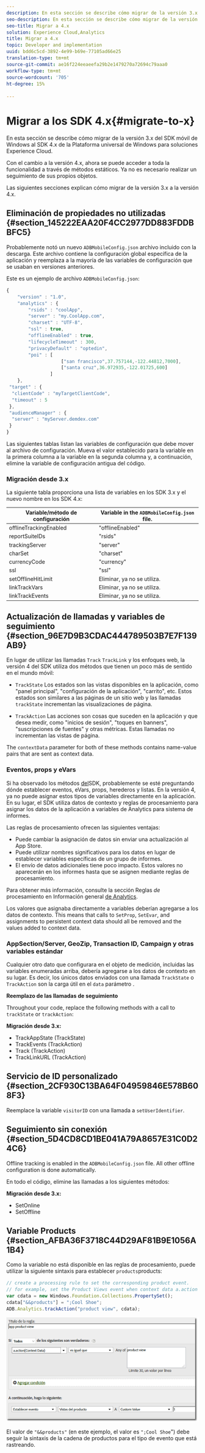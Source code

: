 ```yaml
---
description: En esta sección se describe cómo migrar de la versión 3.x de un SDK móvil de Windows anterior al SDK 4.x de la Plataforma universal de Windows para soluciones Experience Cloud.
seo-description: En esta sección se describe cómo migrar de la versión 3.x de un SDK móvil de Windows anterior al SDK 4.x de la Plataforma universal de Windows para soluciones Experience Cloud.
seo-title: Migrar a 4.x
solution: Experience Cloud,Analytics
title: Migrar a 4.x
topic: Developer and implementation
uuid: bdd6c5cd-3892-4e99-b69e-77105ad66e25
translation-type: tm+mt
source-git-commit: ae16f224eeaeefa29b2e1479270a72694c79aaa0
workflow-type: tm+mt
source-wordcount: '705'
ht-degree: 15%

---
```



# Migrar a los SDK 4.x{#migrate-to-x}

En esta sección se describe cómo migrar de la versión 3.x del SDK móvil de Windows al SDK 4.x de la Plataforma universal de Windows para soluciones Experience Cloud.

Con el cambio a la versión 4.x, ahora se puede acceder a toda la funcionalidad a través de métodos estáticos. Ya no es necesario realizar un seguimiento de sus propios objetos.

Las siguientes secciones explican cómo migrar de la versión 3.x a la versión 4.x.

## Eliminación de propiedades no utilizadas {#section_145222EAA20F4CC2977DD883FDDBBFC5}

Probablemente notó un nuevo `ADBMobileConfig.json` archivo incluido con la descarga. Este archivo contiene la configuración global específica de la aplicación y reemplaza a la mayoría de las variables de configuración que se usaban en versiones anteriores.

Este es un ejemplo de archivo `ADBMobileConfig.json`:

```js
{ 
    "version" : "1.0", 
    "analytics" : { 
        "rsids" : "coolApp", 
        "server" : "my.CoolApp.com", 
        "charset" : "UTF-8", 
        "ssl" : true, 
        "offlineEnabled" : true, 
        "lifecycleTimeout" : 300, 
        "privacyDefault" : "optedin", 
        "poi" : [ 
                    ["san francisco",37.757144,-122.44812,7000], 
                    ["santa cruz",36.972935,-122.01725,600] 
                ] 
    }, 
 "target" : { 
  "clientCode" : "myTargetClientCode", 
  "timeout" : 5 
 }, 
 "audienceManager" : { 
  "server" : "myServer.demdex.com" 
 } 
}
```

Las siguientes tablas listan las variables de configuración que debe mover al archivo de configuración. Mueva el valor establecido para la variable en la primera columna a la variable en la segunda columna y, a continuación, elimine la variable de configuración antigua del código.

### Migración desde 3.x

La siguiente tabla proporciona una lista de variables en los SDK 3.x y el nuevo nombre en los SDK 4.x:

| Variable/método de configuración | Variable in the `ADBMobileConfig.json` file. |
|--- |--- |
| offlineTrackingEnabled | &quot;offlineEnabled&quot; |
| reportSuiteIDs | &quot;rsids&quot; |
| trackingServer | &quot;server&quot; |
| charSet | &quot;charset&quot; |
| currencyCode | &quot;currency&quot; |
| ssl | &quot;ssl&quot; |
| setOfflineHitLimit | Eliminar, ya no se utiliza. |
| linkTrackVars | Eliminar, ya no se utiliza. |
| linkTrackEvents | Eliminar, ya no se utiliza. |

## Actualización de llamadas y variables de seguimiento {#section_96E7D9B3CDAC444789503B7E7F139AB9}

En lugar de utilizar las llamadas `Track` `TrackLink` y los enfoques web, la versión 4 del SDK utiliza dos métodos que tienen un poco más de sentido en el mundo móvil:

* `TrackState` Los estados son las vistas disponibles en la aplicación, como &quot;panel principal&quot;, &quot;configuración de la aplicación&quot;, &quot;carrito&quot;, etc. Estos estados son similares a las páginas de un sitio web y las llamadas `trackState` incrementan las visualizaciones de página.

* `TrackAction` Las acciones son cosas que suceden en la aplicación y que desea medir, como &quot;inicios de sesión&quot;, &quot;toques en banners&quot;, &quot;suscripciones de fuentes&quot; y otras métricas. Estas llamadas no incrementan las vistas de página.

The `contextData` parameter for both of these methods contains name-value pairs that are sent as context data.

### Eventos, props y eVars

Si ha observado los métodos [del](/help/universal-windows/c-configuration/methods.md)SDK, probablemente se esté preguntando dónde establecer eventos, eVars, props, herederos y listas. En la versión 4, ya no puede asignar estos tipos de variables directamente en la aplicación. En su lugar, el SDK utiliza datos de contexto y reglas de procesamiento para asignar los datos de la aplicación a variables de Analytics para sistema de informes.

Las reglas de procesamiento ofrecen las siguientes ventajas:

* Puede cambiar la asignación de datos sin enviar una actualización al App Store.
* Puede utilizar nombres significativos para los datos en lugar de establecer variables específicas de un grupo de informes.
* El envío de datos adicionales tiene poco impacto. Estos valores no aparecerán en los informes hasta que se asignen mediante reglas de procesamiento.

Para obtener más información, consulte la sección Reglas *de* procesamiento en Información general [de Analytics](/help/universal-windows/analytics/analytics.md).

Los valores que asignaba directamente a variables deberían agregarse a los datos de contexto. This means that calls to `SetProp`, `SetEvar`, and assignments to persistent context data should all be removed and the values added to context data.

### AppSection/Server, GeoZip, Transaction ID, Campaign y otras variables estándar

Cualquier otro dato que configurara en el objeto de medición, incluidas las variables enumeradas arriba, debería agregarse a los datos de contexto en su lugar. Es decir, los únicos datos enviados con una llamada `TrackState` o `TrackAction` son la carga útil en el `data` parámetro .

**Reemplazo de las llamadas de seguimiento**

Throughout your code, replace the following methods with a call to `trackState` or `trackAction`:

**Migración desde 3.x:**

* TrackAppState (TrackState)
* TrackEvents (TrackAction)
* Track (TrackAction)
* TrackLinkURL (TrackAction)

## Servicio de ID personalizado {#section_2CF930C13BA64F04959846E578B608F3}

Reemplace la variable `visitorID` con una llamada a `setUserIdentifier`.

## Seguimiento sin conexión {#section_5D4CD8CD1BE041A79A8657E31C0D24C6}

Offline tracking is enabled in the `ADBMobileConfig.json` file. All other offline configuration is done automatically.

En todo el código, elimine las llamadas a los siguientes métodos:

**Migración desde 3.x:**

* SetOnline
* SetOffline

## Variable Products {#section_AFBA36F3718C44D29AF81B9E1056A1B4}

Como la variable no está disponible en las reglas de procesamiento, puede utilizar la siguiente sintaxis para establecer `products`products:

```js
// create a processing rule to set the corresponding product event. 
// for example, set the Product Views event when context data a.action = "product view" 
var cdata = new Windows.Foundation.Collections.PropertySet(); 
cdata["&&products"] = ";Cool Shoe"; 
ADB.Analytics.trackAction("product view", cdata);
```

![](assets/prod-view.png)

El valor de `"&&products"` (en este ejemplo, el valor es `";Cool Shoe`&quot;) debe seguir la sintaxis de la cadena de productos para el tipo de evento que está rastreando.
